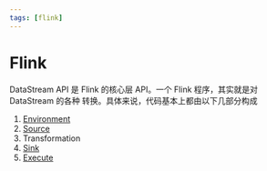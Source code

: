 ```yaml
---
tags: [flink]
---
```


# Flink

DataStream API 是 Flink 的核心层 API。一个 Flink 程序，其实就是对 DataStream 的各种
转换。具体来说，代码基本上都由以下几部分构成

1. [Environment](./1-Environment.md)
2. [Source](./2-Source.md)
3. Transformation
4. [Sink](./4-Sink.md)
5. [Execute](./5-Execute.md)

